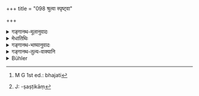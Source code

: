 +++
title = "098 श्रुत्वा स्पृष्ट्वा"

+++

<details><summary>गङ्गानथ-मूलानुवादः</summary>

That man is to be known as having subjugated his sense-organs, who, on having heard, or touched, or seen, or tasted, or smelt, anything, neither rejoices nor grieves.—(98)
</details>

<details><summary>मेधातिथिः</summary>

**श्रुत्वा** वंशगीतादिध्वनिम्, "त्वं बृहस्पतिः" इत्यादिवचनं श्रुत्वा, **न** **हृष्यति** । रूक्षपरुषाक्रोशवाचः श्रुत्वा **न ग्लायति,** न मनोदुःखं भजति[^२९९] । ग्लानिः खेदः । **स्पृष्ट्वा** राङ्कवकौशेयादिवस्त्रम् अजलोमकुतपं च समत्वेनानुभवति । एवं सुवेषतरुणीजननटप्रेक्षासु शत्रुदर्शने च समः । बहुघृतं क्षीरषष्टिकान्[^३००] कोद्रवांश् च समं भोजने । देवदारुतैलं कर्पूरादि च तुल्यं जिघ्रतः । तथा कर्तव्यं यथा केवलैर् मानसैः सुखदुःखैर् न स्पृश्यते । एवं तेन जितानीन्द्रियाणि भवन्ति । न त्व् अप्रवृत्त्यैव । इयत्पर्यन्तः संयमः आश्रयणीयः ॥ २.९८ ॥


[^३००]:
     J: -ṣaṣṭikāṃ


[^२९९]:
     M G 1st ed.: bhajati

_<u>ननु</u> च ब्रह्मचारिणा स्त्रीसंबन्धो यत्नेन वर्ज्यः, संस्कृतभिक्षालाभस् तु किम् इति निषिध्यते । अत आह_ ।[^३०१]
</details>

<details><summary>गङ्गानथ-भाष्यानुवादः</summary>

‘*Having heard*,’—such things as the sound of the flute, singing, etc., or such flattering words as ‘you are Bṛhaspati himself,’—‘*does not rejoice*.’

‘*Does not grieve*’—does not suffer mental sorrow; ‘*grief*’ means sorrow.

‘*Having touched*’;—such things as garments made of the hair of the
*Raṅku* deer, or of silk, or of the wool of sheep and goats, he touches
with equal feelings. Similarly he has exactly the same feelings in regard to the sight of beautiful young women or of enemies; he eats with equal feelings food cooked with plenty of butter and milk, as well as coarse *rava* grains; he has the same feelings when smelling such things as the oil of *Devadāru* and the oil of camphor, etc.

The man should behave so that he is not touched by mental joy or sorrow; it is thus that his organs become subjugated; and not by mere inactivity. So that restraint should be practised up to the said point.—(98)

*Objection*—“Contact with women alone having been prohibited for the
Religions Student, why should the taking of nicely cooked food received in alms be prohibited for him?”

In answer to this we have this next verse:—
</details>

<details><summary>गङ्गानथ-तुल्य-वाक्यानि</summary>

*Śaṅkha-smṛti* (7. 8-9).—‘One should never mind it—whether his body is
smeared with sandal-paste, or ripped by an axe, or he attains prosperity
or adversity. Equally friendly towards all beings, looking equally upon
gold and Upon a clod of earth, fixed in contemplative meditation, the
Brāhmaṇa attains the highest state.’

*Viṣṇu-smṛti* (96. 23).—‘While one arm is being ripped with an axe and
another is being smeared with sandal-paint,—and while, on the one hand,
he meets with prosperity, and on the other, with adversity,—he should
not mind either.’

*Bhagavadgītā* (2. 57).—‘He who has no attachment to, anything, and on
meeting with happiness, neither rejoices nbr‘is grieved, his wisdom is
firm.’

*Bhagavadgītā* (5. 20).—‘One should not rejoice on coming by happiness;
nor should he become ruffled on coming by unhappiness; he whose mind is
firm, never deluded, he knows Brahman, and rests in Brahman.’
</details>

<details><summary>Bühler</summary>

098	That man may be considered to have (really) subdued his organs, who on hearing and touching and seeing, on tasting and smelling (anything) neither rejoices nor repines.
</details>
